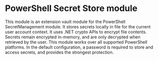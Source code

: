 # PowerShell Secret Store module

This module is an extension vault module for the PowerShell SecretManagement module.
It stores secrets locally in file for the current user account context.
It uses .NET crypto APIs to encrypt file contents.
Secrets remain encrypted in-memory, and are only decrypted when retrieved by the user.
This module works over all supported PowerShell platforms.
In the default configuration, a password is required to store and access secrets, and provides the strongest protection.
